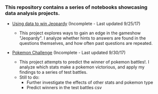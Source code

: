 
### This repository contains a series of notebooks showcasing data analysis projects.

- [Using data to win Jeopardy](https://github.com/justinchow11/Data-Analysis-Portfolio/blob/master/src/jeopardy.ipynb) (Incomplete - Last updated 9/25/17)
  - This project explores ways to gain an edge in the gameshow "Jeopardy". I analyze whether hints to answers are found in the questions themselves, and how often past questions are repeated.

- [Pokemon Challenge](https://github.com/justinchow11/Data-Analysis-Portfolio/blob/master/src/pokemon/pokemon.ipynb) (Incomplete - Last updated 9/30/17)
  - This project attempts to predict the winner of pokemon battles!. I analyze which stats make a pokemon victorious, and apply my findings to a series of test battles.
  - Still to do:
    - Further investigate the effects of other stats and pokemon type
    - Predict winners in the test battles csv
